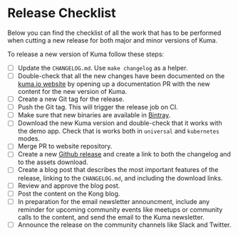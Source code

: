 # Release Checklist

Below you can find the checklist of all the work that has to be performed when cutting a new release for both major and minor versions of Kuma.

To release a new version of Kuma follow these steps:

- [ ] Update the `CHANGELOG.md`. Use `make changelog` as a helper.
- [ ] Double-check that all the new changes have been documented on the [kuma.io website](https://github.com/kumahq/kuma-website) by opening up a documentation PR with the new content for the new version of Kuma.
- [ ] Create a new Git tag for the release.
- [ ] Push the Git tag. This will trigger the release job on CI.
- [ ] Make sure that new binaries are available in [Bintray](https://bintray.com/kong/kuma).
- [ ] Download the new Kuma version and double-check that it works with the demo app. Check that is works both in `universal` and `kubernetes` modes.
- [ ] Merge PR to website repository.
- [ ] Create a new [Github release](https://github.com/kumahq/kuma/releases) and create a link to both the changelog and to the assets download.
- [ ] Create a blog post that describes the most important features of the release, linking to the `CHANGELOG.md`, and including the download links.
- [ ] Review and approve the blog post.
- [ ] Post the content on the Kong blog.
- [ ] In preparation for the email newsletter announcment, include any reminder for upcoming community events like meetups or community calls to the content, and send the email to the Kuma newsletter.
- [ ] Announce the release on the community channels like Slack and Twitter.
